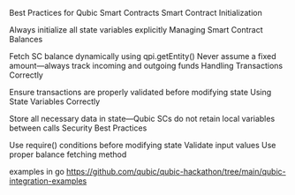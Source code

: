 Best Practices for Qubic Smart Contracts
Smart Contract Initialization

Always initialize all state variables explicitly
Managing Smart Contract Balances

Fetch SC balance dynamically using qpi.getEntity()
Never assume a fixed amount—always track incoming and outgoing funds
Handling Transactions Correctly

Ensure transactions are properly validated before modifying state
Using State Variables Correctly

Store all necessary data in state—Qubic SCs do not retain local variables between calls
Security Best Practices

Use require() conditions before modifying state
Validate input values
Use proper balance fetching method


examples in go
https://github.com/qubic/qubic-hackathon/tree/main/qubic-integration-examples
